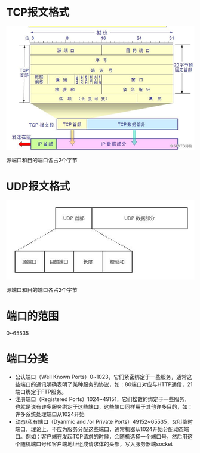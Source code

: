 # TCP报文格式

![](img/5.jpg)

源端口和目的端口各占2个字节

# UDP报文格式

![](img/6.jpg)

源端口和目的端口各占2个字节

# 端口的范围

0~65535

# 端口分类

- 公认端口（Well Known Ports）0~1023，它们紧密绑定于一些服务，通常这些端口的通讯明确表明了某种服务的协议，如：80端口对应与HTTP通信，21端口绑定于FTP服务。
- 注册端口（Registered Ports）1024~49151，它们松散的绑定于一些服务，也就是说有许多服务绑定于这些端口，这些端口同样用于其他许多目的，如：许多系统处理端口从1024开始
- 动态/私有端口（Dyanmic and /or Private Ports）49152~65535，又叫临时端口，理论上，不应为服务分配这些端口，通常机器从1024开始分配动态端口。例如：客户端在发起TCP请求的时候，会随机选择一个端口号，然后用这个随机端口号和客户端地址组成请求体的头部，写入服务器端socket

